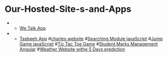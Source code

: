 # Our-Hosted-Site-s-and-Apps

* * [We Talk App](https://wetalkapp.netlify.app)
* * [Tasbeeh App](https://ctrtasbeeh.netlify.app)
#[charles website](https://charlesapp.netlify.app)
#[Searching Module javaScript](https://searchingmoduleapp.netlify.app)
#[Jump Game javaScript](https://jumpgameapp.netlify.app)
#[Tic Tac Toe Game](https://colorwintoplay.netlify.app)
#[Student Marks Management Angular](https://stdmarksapp.netlify.app)
#[Weather Website withe 5 Days prediction](https://appweathercom.netlify.app)
